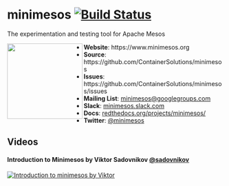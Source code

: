 # minimesos [![Build Status](https://travis-ci.org/ContainerSolutions/minimesos.svg?branch=master)](https://travis-ci.org/ContainerSolutions/minimesos)

The experimentation and testing tool for Apache Mesos

<img align="left" width="175" src="https://github.com/ContainerSolutions/minimesos/raw/master/images/minimesos.png">
<ul>
<li><strong>Website</strong>: https://www.minimesos.org
<li><strong>Source</strong>: https://github.com/ContainerSolutions/minimesos
<li><strong>Issues</strong>: https://github.com/ContainerSolutions/minimesos/issues
<li><strong>Mailing List</strong>: <a href="https://groups.google.com/d/forum/minimesos">minimesos@googlegroups.com</a>
<li><strong>Slack</strong>: <a href="https://minimesos.slack.com">minimesos.slack.com</a>
<li><strong>Docs</strong>: <a href="https://readthedocs.org/projects/minimesos">redthedocs.org/projects/minimesos/</a>
<li><strong>Twitter</strong>: <a href="https://twitter.com/minimesos">@minimesos</a>
</ul>
</p>

## Videos

#### Introduction to Minimesos by Viktor Sadovnikov [@sadovnikov](https://twitter.com/sadovnikov)

[![Introduction to minimesos by Viktor](https://raw.githubusercontent.com/containersolutions/minimesos/master/docs/images/introduction-to-minimesos-screenshot.jpg)](https://www.youtube.com/watch?v=jVGyz8sCZSU)
